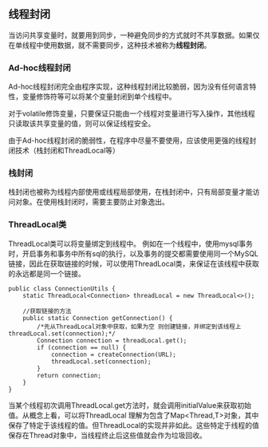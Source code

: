 ## 线程封闭
当访问共享变量时，就要用到同步，一种避免同步的方式就时不共享数据。如果仅在单线程中使用数据，就不需要同步，这种技术被称为**线程封闭**。

### Ad-hoc线程封闭
Ad-hoc线程封闭完全由程序实现，这种线程封闭比较脆弱，因为没有任何语言特性，变量修饰符等可以将某个变量封闭到单个线程中。

对于volatile修饰变量，只要保证只能由一个线程对变量进行写入操作，其他线程只读取该共享变量的值，则可以保证线程安全。

由于Ad-hoc线程封闭的脆弱性，在程序中尽量不要使用，应该使用更强的线程封闭技术（栈封闭和ThreadLocal等）

### 栈封闭
栈封闭也被称为线程内部使用或线程局部使用，在栈封闭中，只有局部变量才能访问对象。在使用栈封闭时，需要主要防止对象逸出。

### ThreadLocal类
ThreadLocal类可以将变量绑定到线程中。
例如在一个线程中，使用mysql事务时，开启事务和事务中所有sql的执行，以及事务的提交都需要使用同一个MySQL链接，因此在获取链接的时候，可以使用ThreadLocal类，来保证在该线程中获取的永远都是同一个链接。


```
public class ConnectionUtils {
    static ThreadLocal<Connection> threadLocal = new ThreadLocal<>();

    //获取链接的方法
    public static Connection getConnection() {
        /*先从ThreadLocal对象中获取，如果为空 则创建链接，并绑定到该线程上 threadLocal.set(connection);*/
        Connection connection = threadLocal.get();
        if (connection == null) {
            connection = createConnection(URL);
            threadLocal.set(connection);
        }
        return connection;
    }
}
```
当某个线程初次调用ThreadLocal.get方法时，就会调用initialValue来获取初始值。从概念上看，可以将ThreadLocal<T> 理解为包含了Map<Thread,T>对象，其中保存了特定于该线程的值。但ThreadLocal的实现并非如此。这些特定于线程的值保存在Thread对象中，当线程终止后这些值就会作为垃圾回收。